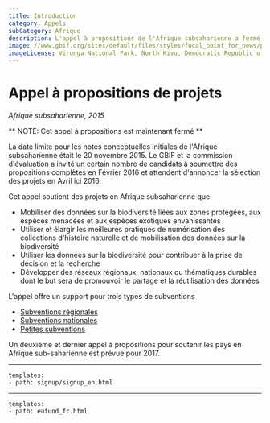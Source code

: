 ```yaml
---
title: Introduction
category: Appels
subCategory: Afrique
description: L'appel à propositions de l'Afrique subsaharienne a fermé le 20 Novembre 2015. GBIF annoncera la sélection des projets en Avril ici 2016.
image: //www.gbif.org/sites/default/files/styles/focal_point_for_news/public/gbif_scaled_contents/news/2015-November/82567/Virunga_National_Park_DRC.jpg
imageLicense: Virunga National Park, North Kivu, Democratic Republic of Congo. Photo by Joseph King. CC BY-NC-ND 2.0.
---
```

# Appel à propositions de projets

_Afrique subsaharienne, 2015_

** NOTE: Cet appel à propositions est maintenant fermé ** 

La date limite pour les notes conceptuelles initiales de l'Afrique subsaharienne était le 20 novembre 2015. Le GBIF et la commission d'évaluation a invité un certain nombre de candidats à soumettre des propositions complètes en Février 2016 et attendent d'annoncer la sélection des projets en Avril ici 2016.

Cet appel soutient des projets en Afrique subsaharienne que:

+ Mobiliser des données sur la biodiversité liées aux zones protégées, aux espèces menacées et aux espèces exotiques envahissantes
+ Utiliser et élargir les meilleures pratiques de numérisation des collections d'histoire naturelle et de mobilisation des données sur la biodiversité
+ Utiliser les données sur la biodiversité pour contribuer à la prise de décision et la recherche
+ Développer des réseaux régionaux, nationaux ou thématiques durables dont le but sera de promouvoir le partage et la réutilisation des données

L'appel offre un support pour trois types de subventions

+ [Subventions régionales](regional-grants)
+ [Subventions nationales](national-grants)
+ [Petites subventions](small-grants)

Un deuxième et dernier appel à propositions pour soutenir les pays en Afrique sub-saharienne est prévue pour 2017.

-----------------

```styledYaml
templates:
- path: signup/signup_en.html
```

------

```styledYaml
templates:
- path: eufund_fr.html
```